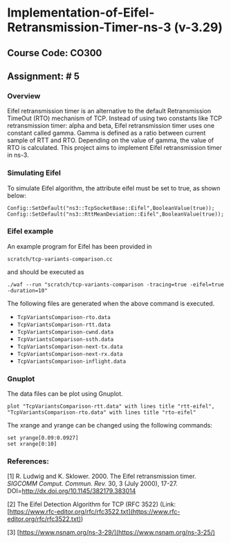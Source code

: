 
# Implementation-of-Eifel-Retransmission-Timer-ns-3 (v-3.29)

## Course Code: CO300

## Assignment: # 5


### Overview

Eifel retransmission timer is an alternative to the default Retransmission TimeOut (RTO) mechanism of TCP. Instead of using two constants like TCP retransmission timer: alpha and beta, Eifel retransmission timer uses one constant called gamma. Gamma is defined as a ratio between current sample of RTT and RTO. Depending on the value of gamma, the value of RTO is calculated. This project aims to implement Eifel retransmission timer in ns-3.

### Simulating Eifel

To simulate Eifel algorithm, the attribute eifel must be set to true, as shown below:

`Config::SetDefault("ns3::TcpSocketBase::Eifel",BooleanValue(true));
 Config::SetDefault("ns3::RttMeanDeviation::Eifel",BooleanValue(true));`

### Eifel example

An example program for Eifel has been provided in

`scratch/tcp-variants-comparison.cc`

and should be executed as

`./waf --run "scratch/tcp-variants-comparison -tracing=true -eifel=true -duration=10"`

The following files are generated when the above command is executed.
* `TcpVariantsComparison-rto.data`
* `TcpVariantsComparison-rtt.data`
* `TcpVariantsComparison-cwnd.data`
* `TcpVariantsComparison-ssth.data`
* `TcpVariantsComparison-next-tx.data`
* `TcpVariantsComparison-next-rx.data`
* `TcpVariantsComparison-inflight.data`

### Gnuplot
The data files can be plot using Gnuplot.

`plot "TcpVariantsComparison-rtt.data" with lines title "rtt-eifel", "TcpVariantsComparison-rto.data" with lines title "rto-eifel"`

The xrange and yrange can be changed using the following commands:

`set yrange[0.09:0.0927]`\
`set xrange[0:10]`


### References:

[1] R. Ludwig and K. Sklower. 2000. The Eifel retransmission timer. _SIGCOMM Comput. Commun. Rev._ 30, 3 (July 2000), 17-27. DOI=http://dx.doi.org/10.1145/382179.383014

[2] The Eifel Detection Algorithm for TCP (RFC 3522)
(Link: ​ [https://www.rfc-editor.org/rfc/rfc3522.txt](https://www.rfc-editor.org/rfc/rfc3522.txt)​ )

[3]  [https://www.nsnam.org/ns-3-29/](https://www.nsnam.org/ns-3-25/)
